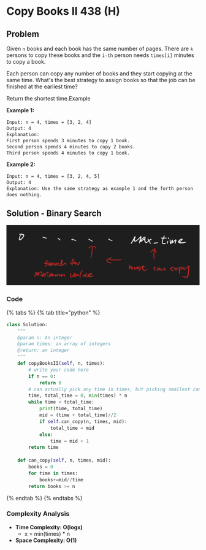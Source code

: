 # Copy Books II 438 \(H\)

## Problem

Given `n` books and each book has the same number of pages. There are `k` persons to copy these books and the `i-th` person needs `times[i]` minutes to copy a book.

Each person can copy any number of books and they start copying at the same time. What's the best strategy to assign books so that the job can be finished at the earliest time?

Return the shortest time.Example

**Example 1:**

```text
Input: n = 4, times = [3, 2, 4]
Output: 4
Explanation:
First person spends 3 minutes to copy 1 book.
Second person spends 4 minutes to copy 2 books.
Third person spends 4 minutes to copy 1 book.
```

**Example 2:**

```text
Input: n = 4, times = [3, 2, 4, 5]
Output: 4
Explanation: Use the same strategy as example 1 and the forth person does nothing.
```

## Solution - Binary Search

![](../../.gitbook/assets/screen-shot-2021-05-12-at-11.57.10-pm.png)

### Code

{% tabs %}
{% tab title="python" %}
```python
class Solution:
    """
    @param n: An integer
    @param times: an array of integers
    @return: an integer
    """
    def copyBooksII(self, n, times):
        # write your code here
        if n == 0:
            return 0
        # can actually pick any time in times, but picking smallest can reduce search time
        time, total_time = 0, min(times) * n
        while time < total_time:
            print(time, total_time)
            mid = (time + total_time)//2
            if self.can_copy(n, times, mid):
                total_time = mid
            else:
                time = mid + 1
        return time
    
    def can_copy(self, n, times, mid):
        books = 0
        for time in times:
            books+=mid//time
        return books >= n

```
{% endtab %}
{% endtabs %}

### Complexity Analysis

* **Time Complexity: O\(logx\)**
  * x = min\(times\) \* n
* **Space Complexity: O\(1\)**

